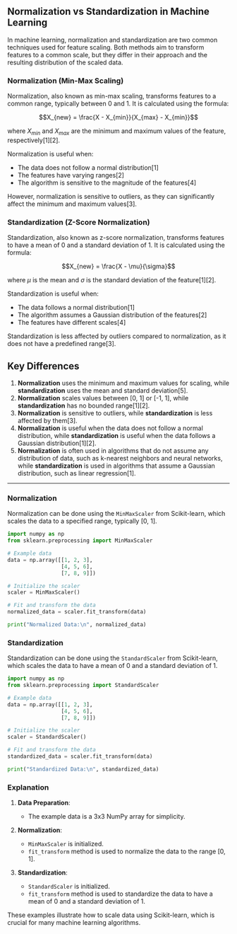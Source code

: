 ## Normalization vs Standardization in Machine Learning

In machine learning, normalization and standardization are two common techniques used for feature scaling. Both methods aim to transform features to a common scale, but they differ in their approach and the resulting distribution of the scaled data.

### Normalization (Min-Max Scaling)

Normalization, also known as min-max scaling, transforms features to a common range, typically between 0 and 1. It is calculated using the formula:

$$X_{new} = \frac{X - X_{min}}{X_{max} - X_{min}}$$

where $X_{min}$ and $X_{max}$ are the minimum and maximum values of the feature, respectively[1][2].

Normalization is useful when:
- The data does not follow a normal distribution[1]
- The features have varying ranges[2]
- The algorithm is sensitive to the magnitude of the features[4]

However, normalization is sensitive to outliers, as they can significantly affect the minimum and maximum values[3].

### Standardization (Z-Score Normalization)

Standardization, also known as z-score normalization, transforms features to have a mean of 0 and a standard deviation of 1. It is calculated using the formula:

$$X_{new} = \frac{X - \mu}{\sigma}$$

where $\mu$ is the mean and $\sigma$ is the standard deviation of the feature[1][2].

Standardization is useful when:
- The data follows a normal distribution[1]
- The algorithm assumes a Gaussian distribution of the features[2]
- The features have different scales[4]

Standardization is less affected by outliers compared to normalization, as it does not have a predefined range[3].

## Key Differences

1. **Normalization** uses the minimum and maximum values for scaling, while **standardization** uses the mean and standard deviation[5].
2. **Normalization** scales values between [0, 1] or [-1, 1], while **standardization** has no bounded range[1][2].
3. **Normalization** is sensitive to outliers, while **standardization** is less affected by them[3].
4. **Normalization** is useful when the data does not follow a normal distribution, while **standardization** is useful when the data follows a Gaussian distribution[1][2].
5. **Normalization** is often used in algorithms that do not assume any distribution of data, such as k-nearest neighbors and neural networks, while **standardization** is used in algorithms that assume a Gaussian distribution, such as linear regression[1].
-----------

### Normalization
Normalization can be done using the `MinMaxScaler` from Scikit-learn, which scales the data to a specified range, typically [0, 1].

```python
import numpy as np
from sklearn.preprocessing import MinMaxScaler

# Example data
data = np.array([[1, 2, 3],
                 [4, 5, 6],
                 [7, 8, 9]])

# Initialize the scaler
scaler = MinMaxScaler()

# Fit and transform the data
normalized_data = scaler.fit_transform(data)

print("Normalized Data:\n", normalized_data)
```

### Standardization
Standardization can be done using the `StandardScaler` from Scikit-learn, which scales the data to have a mean of 0 and a standard deviation of 1.

```python
import numpy as np
from sklearn.preprocessing import StandardScaler

# Example data
data = np.array([[1, 2, 3],
                 [4, 5, 6],
                 [7, 8, 9]])

# Initialize the scaler
scaler = StandardScaler()

# Fit and transform the data
standardized_data = scaler.fit_transform(data)

print("Standardized Data:\n", standardized_data)
```

### Explanation
1. **Data Preparation**: 
   - The example data is a 3x3 NumPy array for simplicity.
   
2. **Normalization**:
   - `MinMaxScaler` is initialized.
   - `fit_transform` method is used to normalize the data to the range [0, 1].
   
3. **Standardization**:
   - `StandardScaler` is initialized.
   - `fit_transform` method is used to standardize the data to have a mean of 0 and a standard deviation of 1.

These examples illustrate how to scale data using Scikit-learn, which is crucial for many machine learning algorithms.